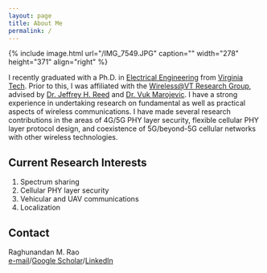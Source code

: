 ```yaml
---
layout: page
title: About Me
permalink: /
---
```


{% include image.html url="/IMG_7549.JPG" caption="" width="278" height="371" align="right" %}

I recently graduated with a Ph.D. in [Electrical Engineering](https://ece.vt.edu/) from [Virginia Tech](https://vt.edu/). Prior to this, I was affiliated with the [Wireless@VT Research Group](https://wireless.vt.edu/), advised by [Dr. Jeffrey H. Reed](https://reed.wireless.vt.edu/) and [Dr. Vuk Marojevic](https://sites.google.com/view/vuk-marojevic). I have a strong experience in undertaking research on fundamental as well as practical aspects of wireless communications. I have made several research contributions in the areas of 4G/5G PHY layer security, flexible cellular PHY layer protocol design, and coexistence of 5G/beyond-5G cellular networks with other wireless technologies. 

## Current Research Interests
1. Spectrum sharing
2. Cellular PHY layer security
3. Vehicular and UAV communications
4. Localization

## Contact

Raghunandan M. Rao <br />
[e-mail](mailto:raghumr@vt.edu)/[Google Scholar](https://scholar.google.com/citations?user=yrj1MFQAAAAJ&hl=en)/[LinkedIn](https://www.linkedin.com/in/raghunandanmrao)<br />
